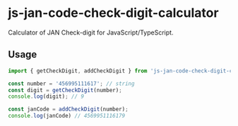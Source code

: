 # js-jan-code-check-digit-calculator
Calculator of JAN Check-digit for JavaScript/TypeScript.

## Usage
```typescript
import { getCheckDigit, addCheckDigit } from 'js-jan-code-check-digit-calculator';

const number = '456995111617'; // string
const digit = getCheckDigit(number);
console.log(digit); // 9

const janCode = addCheckDigit(number);
console.log(janCode) // 4569951116179
```